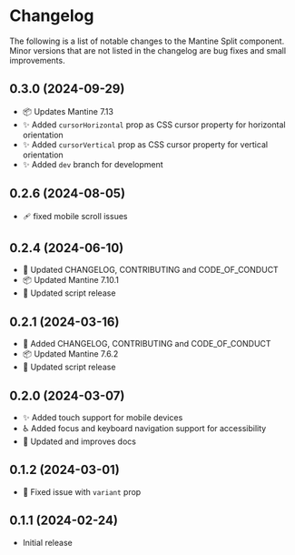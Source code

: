 # Changelog

The following is a list of notable changes to the Mantine Split component.  
Minor versions that are not listed in the changelog are bug fixes and small improvements.

## 0.3.0 (2024-09-29)

- 📦 Updates Mantine 7.13
- ✨ Added `cursorHorizontal` prop as CSS cursor property for horizontal orientation
- ✨ Added `cursorVertical` prop as CSS cursor property for vertical orientation
- ✨ Added `dev` branch for development

## 0.2.6 (2024-08-05)

- 🩹 fixed mobile scroll issues

## 0.2.4 (2024-06-10)

- 📝 Updated CHANGELOG, CONTRIBUTING and CODE_OF_CONDUCT
- 📦️ Updated Mantine 7.10.1
- 👷 Updated script release

## 0.2.1 (2024-03-16)

- 📝 Added CHANGELOG, CONTRIBUTING and CODE_OF_CONDUCT
- 📦️ Updated Mantine 7.6.2
- 👷 Updated script release

## 0.2.0 (2024-03-07)

- ✨ Added touch support for mobile devices
- ♿️ Added focus and keyboard navigation support for accessibility
- 📝 Updated and improves docs 

## 0.1.2 (2024-03-01)

- 🐛 Fixed issue with `variant` prop

## 0.1.1 (2024-02-24)

- Initial release
